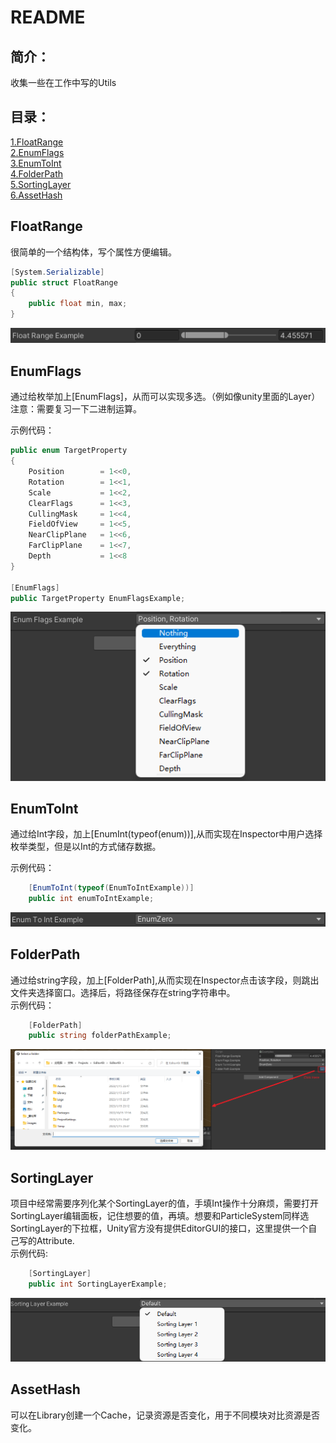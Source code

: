 # README
## 简介：
收集一些在工作中写的Utils
## 目录：
[1.FloatRange](#FloatRange)  
[2.EnumFlags](#EnumFlags)  
[3.EnumToInt](#EnumToInt)  
[4.FolderPath](#FolderPath)  
[5.SortingLayer](#SortingLayer)  
[6.AssetHash](#AssetHash)  
## <span id="FloatRange">FloatRange</span>
很简单的一个结构体，写个属性方便编辑。
```csharp
[System.Serializable]
public struct FloatRange
{
    public float min, max;
}
```
![FloatRange_01](./images/FloatRange_01.png)

## <span id="EnumFlags">EnumFlags</span>
通过给枚举加上[EnumFlags]，从而可以实现多选。（例如像unity里面的Layer）  
注意：需要复习一下二进制运算。

示例代码：
```csharp
public enum TargetProperty
{
    Position        = 1<<0,
    Rotation        = 1<<1,
    Scale           = 1<<2,
    ClearFlags      = 1<<3,
    CullingMask     = 1<<4,
    FieldOfView     = 1<<5,
    NearClipPlane   = 1<<6,
    FarClipPlane    = 1<<7,
    Depth           = 1<<8
}

[EnumFlags]
public TargetProperty EnumFlagsExample;
```

![EnumFlags_01](./images/EnumFlags_01.png)

## <span id="EnumToInt">EnumToInt</span>
通过给Int字段，加上[EnumInt(typeof(enum))],从而实现在Inspector中用户选择枚举类型，但是以Int的方式储存数据。
  
示例代码：
```csharp
    [EnumToInt(typeof(EnumToIntExample))]
    public int enumToIntExample;
```
![EnumToInt_01](./images/EnumToInt_01.png)

## <span id="FolderPath">FolderPath</span>
通过给string字段，加上[FolderPath],从而实现在Inspector点击该字段，则跳出文件夹选择窗口。选择后，将路径保存在string字符串中。  
示例代码：
```csharp
    [FolderPath]
    public string folderPathExample;
```
  
![FolderPath](./images/FolderPath_01.png)

## <span id="SortingLayer">SortingLayer</span>
项目中经常需要序列化某个SortingLayer的值，手填Int操作十分麻烦，需要打开SortingLayer编辑面板，记住想要的值，再填。想要和ParticleSystem同样选SortingLayer的下拉框，Unity官方没有提供EditorGUI的接口，这里提供一个自己写的Attribute.  
示例代码:
```csharp
    [SortingLayer]
    public int SortingLayerExample;
```

![SortingLayer](./images/SortingLayer_01.png)

## <span id="AssetHash">AssetHash</span>
可以在Library创建一个Cache，记录资源是否变化，用于不同模块对比资源是否变化。
